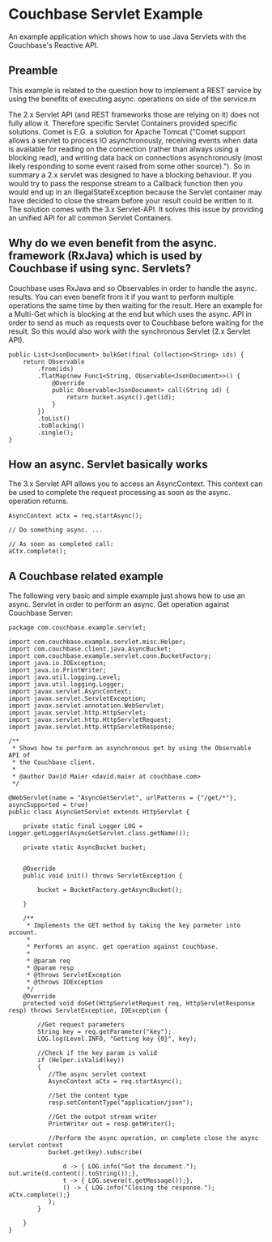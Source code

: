 # Couchbase Servlet Example
An example application which shows how to use Java Servlets with the Couchbase's Reactive API. 

## Preamble
This example is related to the question how to implement a REST service by using the benefits of executing async. operations on side of the service.m

The 2.x Servlet API (and REST frameworks those are relying on it) does not fully allow it. Therefore specific Servlet Containers provided specific solutions. Comet is E.G. a solution for Apache Tomcat ("Comet support allows a servlet to process IO asynchronously, receiving events when data is available for reading on the connection (rather than always using a blocking read), and writing data back on connections asynchronously (most likely responding to some event raised from some other source)."). So in summary a 2.x servlet was designed to have a blocking behaviour. If you would try to pass the response stream to a Callback function then you would end up in an IllegalStateException because the Servlet container may have decided to close the stream before your result could be written to it. The solution comes with the 3.x Servlet-API. It solves this issue by providing an unified API for all common Servlet Containers.

## Why do we even benefit from the async. framework (RxJava) which is used by Couchbase if using sync. Servlets?

Couchbase uses RxJava and so Observables in order to handle the async. results. You can even benefit from it if you want to perform multiple operations the same time by then waiting for the result. Here an example for a Multi-Get which is blocking at the end but which uses the async. API in order to send as much as requests over to Couchbase before waiting for the result. So this would also work with the synchronous Servlet (2.x Servlet API).

```
public List<JsonDocument> bulkGet(final Collection<String> ids) {
    return Observable
        .from(ids)
        .flatMap(new Func1<String, Observable<JsonDocument>>() {
            @Override
            public Observable<JsonDocument> call(String id) {
                return bucket.async().get(id);
            }
        })
        .toList()
        .toBlocking()
        .single();
}
```

## How an async. Servlet basically works

The 3.x Servlet API allows you to access an AsyncContext. This context can be used to complete the request processing as soon as the async. operation returns.

```
AsyncContext aCtx = req.startAsync();

// Do something async. ...

// As soon as completed call:
aCtx.complete();
```
## A Couchbase related example

The following very basic and simple example just shows how to use an async. Servlet in order to perform an async. Get operation against Couchbase Server:

```
package com.couchbase.example.servlet;

import com.couchbase.example.servlet.misc.Helper;
import com.couchbase.client.java.AsyncBucket;
import com.couchbase.example.servlet.conn.BucketFactory;
import java.io.IOException;
import java.io.PrintWriter;
import java.util.logging.Level;
import java.util.logging.Logger;
import javax.servlet.AsyncContext;
import javax.servlet.ServletException;
import javax.servlet.annotation.WebServlet;
import javax.servlet.http.HttpServlet;
import javax.servlet.http.HttpServletRequest;
import javax.servlet.http.HttpServletResponse;

/**
 * Shows how to perform an asynchronous get by using the Observable API of
 * the Couchbase client.
 * 
 * @author David Maier <david.maier at couchbase.com>
 */

@WebServlet(name = "AsyncGetServlet", urlPatterns = {"/get/*"}, asyncSupported = true)
public class AsyncGetServlet extends HttpServlet {

    private static final Logger LOG = Logger.getLogger(AsyncGetServlet.class.getName());
    
    private static AsyncBucket bucket;
    
    
    @Override
    public void init() throws ServletException {

        bucket = BucketFactory.getAsyncBucket();
        
    }

    /**
     * Implements the GET method by taking the key parmeter into account.
     * 
     * Performs an async. get operation against Couchbase.
     * 
     * @param req
     * @param resp
     * @throws ServletException
     * @throws IOException 
     */
    @Override
    protected void doGet(HttpServletRequest req, HttpServletResponse resp) throws ServletException, IOException {
    
        //Get request parameters
        String key = req.getParameter("key");
        LOG.log(Level.INFO, "Getting key {0}", key);
        
        //Check if the key param is valid
        if (Helper.isValid(key))
        {
           //The async servlet context
           AsyncContext aCtx = req.startAsync();

           //Set the content type
           resp.setContentType("application/json");    
           
           //Get the output stream writer
           PrintWriter out = resp.getWriter();
           
           //Perform the async operation, on complete close the async servlet context
           bucket.get(key).subscribe(
           
               d -> { LOG.info("Got the document."); out.write(d.content().toString());},
               t -> { LOG.severe(t.getMessage());},
               () -> { LOG.info("Closing the response."); aCtx.complete();}
           ); 
        }
    
    }
}
```
